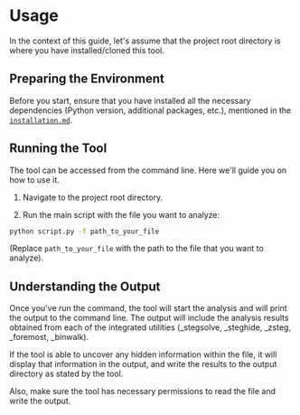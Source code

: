 # Usage

In the context of this guide, let's assume that the project root directory is where you have installed/cloned this tool.

## Preparing the Environment

Before you start, ensure that you have installed all the necessary dependencies (Python version, additional packages, etc.), mentioned in the [`installation.md`](installation.md).

## Running the Tool

The tool can be accessed from the command line. Here we'll guide you on how to use it.

1. Navigate to the project root directory.

2. Run the main script with the file you want to analyze:

```sh
python script.py -f path_to_your_file
```
(Replace `path_to_your_file` with the path to the file that you want to analyze).

## Understanding the Output
Once you've run the command, the tool will start the analysis and will print the output to the command line. The output will include the analysis results obtained from each of the integrated utilities (_stegsolve, _steghide, _zsteg, _foremost, _binwalk).

If the tool is able to uncover any hidden information within the file, it will display that information in the output, and write
the results to the output directory as stated by the tool.

Also, make sure the tool has necessary permissions to read the file and write the output.